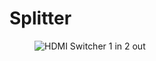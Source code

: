 # Splitter

<figure style={{textAlign: 'center'}}>
  <img
    src={require("/docs/inventory-tools/equipment-list/splitter/81e5bf4a3abfa5a1ee774ee65a7bf25b@resize_w450_nl.png").default}
    alt="HDMI Switcher 1 in 2 out"
  />
</figure>
